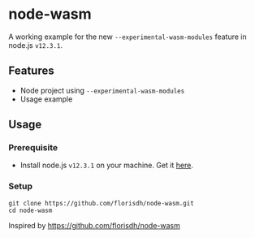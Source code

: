# node-wasm
A working example for the new `--experimental-wasm-modules` feature in node.js `v12.3.1`.

## Features
- Node project using `--experimental-wasm-modules`
- Usage example

## Usage
### Prerequisite
- Install node.js `v12.3.1` on your machine. Get it [here](https://nodejs.org/dist/v12.3.1).

### Setup
```
git clone https://github.com/florisdh/node-wasm.git
cd node-wasm
```



Inspired by https://github.com/florisdh/node-wasm
